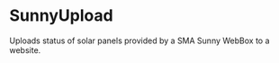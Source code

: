 SunnyUpload
===========

Uploads status of solar panels provided by a SMA Sunny WebBox to a website.
